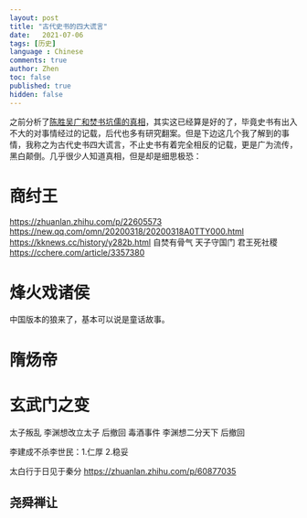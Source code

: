 ```yaml
---
layout: post
title: "古代史书的四大谎言"
date:   2021-07-06
tags: [历史]
language : Chinese
comments: true
author: Zhen
toc: false
published: true
hidden: false
---
```

之前分析了[陈胜吴广和焚书坑儒的真相](/陈胜吴广和焚书坑儒的真相)，其实这已经算是好的了，毕竟史书有出入不大的对事情经过的记载，后代也多有研究翻案。但是下边这几个我了解到的事情，我称之为古代史书四大谎言，不止史书有着完全相反的记载，更是广为流传，黑白颠倒。几乎很少人知道真相，但是却是细思极恐：

# 商纣王
https://zhuanlan.zhihu.com/p/22605573
https://new.qq.com/omn/20200318/20200318A0TTY000.html
https://kknews.cc/history/y282b.html
自焚有骨气 天子守国门 君王死社稷
https://cchere.com/article/3357380

# 烽火戏诸侯
中国版本的狼来了，基本可以说是童话故事。

# 隋炀帝

# 玄武门之变
太子叛乱 李渊想改立太子 后撤回
毒酒事件 李渊想二分天下 后撤回

李建成不杀李世民：1.仁厚 2.稳妥

太白行于日见于秦分
https://zhuanlan.zhihu.com/p/60877035


## 尧舜禅让
<!--stackedit_data:
eyJoaXN0b3J5IjpbMTU3MjIzMDYzNCwxNzUwMTI0Nzg3LC0xNj
gxMTgyNjM2LC0zMzk3NTU0MjYsLTUwODU3MTczNSwxMjUzOTQw
Njc0LC01Njc3NjE3NjNdfQ==
-->